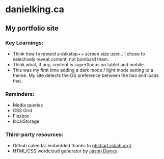 # danielking.ca
## My portfolio site

### Key Learnings:
- Think how to reward a dekstop++ screen size user... I chose to selectively reveal content, not bombard them.
- Think what, if any, content is superfluous on tablet and mobile.
- This was my first time adding a dark mode / light mode setting to a theme. My site detects the OS preference between the two and loads that.

### Reminders:
- Media queries
- CSS Grid
- Flexbox
- localStorage

### Third-party resources:
- Github calendar embedded thanks to  [ghchart.rshah.org/](https://ghchart.rshah.org/)
- HTML/CSS wordcloud generator by [Jason Davies](https://www.jasondavies.com/wordcloud/)